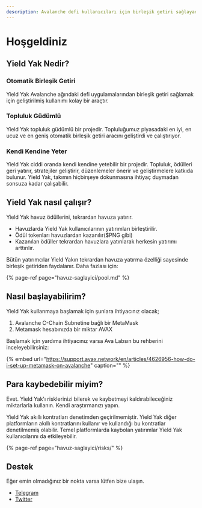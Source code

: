 ```yaml
---
description: Avalanche defi kullanıcıları için birleşik getiri sağlayan bir araç.
---
```


# Hoşgeldiniz

## Yield Yak Nedir?

### Otomatik Birleşik Getiri

Yield Yak Avalanche ağındaki defi uygulamalarından birleşik getiri sağlamak için geliştirilmiş kullanımı kolay bir araçtır.

### Topluluk Güdümlü

Yield Yak topluluk güdümlü bir projedir. Topluluğumuz piyasadaki en iyi, en ucuz ve en geniş otomatik birleşik getiri aracını geliştirdi ve çalıştırıyor.

### Kendi Kendine Yeter

Yield Yak ciddi oranda kendi kendine yetebilir bir projedir. Topluluk, ödülleri geri yatırır, stratejiler geliştirir, düzenlemeler önerir ve geliştirmelere katkıda bulunur. Yield Yak, takımın hiçbirşeye dokunmasına ihtiyaç duymadan sonsuza kadar çalışabilir. 

## Yield Yak nasıl çalışır?

Yield Yak havuz ödüllerini, tekrardan havuza yatırır.

* Havuzlarda Yield Yak kullanıcılarının yatırımları birleştirilir.
* Ödül tokenları havuzlardan kazanılır\($PNG gibi\)
* Kazanılan ödüller tekrardan havuzlara yatırılarak herkesin yatırımı arttırılır.

Bütün yatırımcılar Yield Yakın tekrardan havuza yatırma özelliği sayesinde birleşik getiriden faydalanır. Daha fazlası için:

{% page-ref page="havuz-saglayici/pool.md" %}

## Nasıl başlayabilirim?

Yield Yak kullanmaya başlamak için şunlara ihtiyacınız olacak;

1. Avalanche C-Chain Subnetine bağlı bir MetaMask
2. Metamask hesabınızda bir miktar AVAX

Başlamak için yardıma ihtiyacınız varsa Ava Labsın bu rehberini inceleyebilirsiniz:

{% embed url="https://support.avax.network/en/articles/4626956-how-do-i-set-up-metamask-on-avalanche" caption="" %}

## Para kaybedebilir miyim?

Evet. Yield Yak'ı risklerinizi bilerek ve kaybetmeyi kaldırabileceğiniz miktarlarla kullanın. Kendi araştırmanızı yapın.

Yield Yak akıllı kontratları denetimden geçirilmemiştir. Yield Yak diğer platformların akıllı kontratlarını kullanır ve kullandığı bu kontratlar denetilmemiş olabilir. Temel platformlarda kaybolan yatırımlar Yield Yak kullanıcılarını da etkileyebilir.

{% page-ref page="havuz-saglayici/risks/" %}

## Destek

Eğer emin olmadığınız bir nokta varsa lütfen bize ulaşın.

* [Telegram](https://t.me/yieldyak)
* [Twitter](https://twitter.com/yieldyak_)

